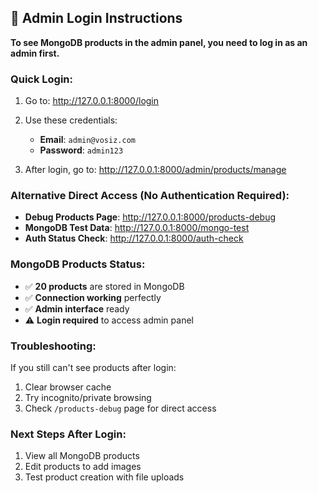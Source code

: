 ## 🔐 Admin Login Instructions

**To see MongoDB products in the admin panel, you need to log in as an admin first.**

### Quick Login:
1. Go to: http://127.0.0.1:8000/login
2. Use these credentials:
   - **Email**: `admin@vosiz.com`
   - **Password**: `admin123`

3. After login, go to: http://127.0.0.1:8000/admin/products/manage

### Alternative Direct Access (No Authentication Required):
- **Debug Products Page**: http://127.0.0.1:8000/products-debug
- **MongoDB Test Data**: http://127.0.0.1:8000/mongo-test
- **Auth Status Check**: http://127.0.0.1:8000/auth-check

### MongoDB Products Status:
- ✅ **20 products** are stored in MongoDB
- ✅ **Connection working** perfectly
- ✅ **Admin interface** ready
- ⚠️ **Login required** to access admin panel

### Troubleshooting:
If you still can't see products after login:
1. Clear browser cache
2. Try incognito/private browsing
3. Check `/products-debug` page for direct access

### Next Steps After Login:
1. View all MongoDB products
2. Edit products to add images
3. Test product creation with file uploads